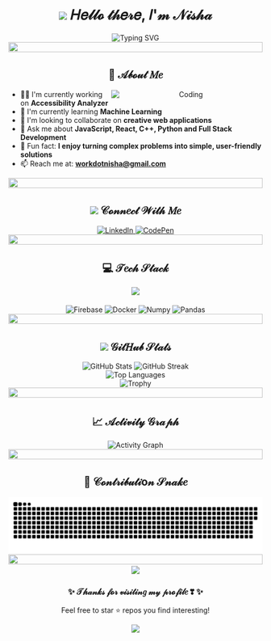 # <div align="center"><img src="https://media.giphy.com/media/hvRJCLFzcasrR4ia7z/giphy.gif" width="30"> 𝐻𝑒𝓁𝓁𝓸 𝓉𝒽𝑒𝓇𝑒, 𝐼'𝓂 𝒩𝒾𝓈𝒽𝒶 </div>

<div align="center">
  <img src="https://readme-typing-svg.herokuapp.com?font=Dancing+Script&weight=600&size=30&pause=1000&color=008080&center=true&vCenter=true&random=false&width=435&lines=Full-Stack+Developer;AI+Enthusiast;Creative+Coder;Lifelong+Learner;2%2B+years+of+coding+learning+experience" alt="Typing SVG" />
<!--   <img src="https://readme-typing-svg.herokuapp.com?font=Comfortaa&weight=600&size=28&pause=1000&color=008080&center=true&vCenter=true&random=false&width=435&lines=Full-Stack+Developer;AI+Enthusiast;Creative+Coder;Lifelong+Learner" alt="Typing SVG" /> -->
  <br>
  
 <img src="https://i.imgur.com/dBaSKWF.gif" height="20" width="100%">
</div>

## <div align="center">🦋 𝒜𝒷𝓸𝓊𝓉 𝑀𝑒</div>

<div align="center">
<!--   <img align="right" alt="Coding" width="300" src="https://cdn.dribbble.com/users/2704414/screenshots/7466903/media/b08ab576316bd4582fef189f471cd9e5.gif"> -->
  <img align="right" alt="Coding" width="300" src="https://media.giphy.com/media/L1R1tvI9svkIWwpVYr/giphy.gif">
</div>

- 👩‍💻 I'm currently working on **Accessibility Analyzer**
- 🌱 I'm currently learning **Machine Learning**
- 👯 I'm looking to collaborate on **creative web applications**
- 💬 Ask me about **JavaScript, React, C++, Python and Full Stack Development**
- 🌟 Fun fact: **I enjoy turning complex problems into simple, user-friendly solutions**
- 📫 Reach me at: **workdotnisha@gmail.com**

<div align="center">
  <img src="https://i.imgur.com/dBaSKWF.gif" height="20" width="100%">
</div>

## <div align="center"><img src="https://media.giphy.com/media/LnQjpWaON8nhr21vNW/giphy.gif" width="25">  𝒞𝓸𝓃𝓃𝑒𝒸𝓉 𝒲𝒾𝓉𝒽 𝑀𝑒</div>

<div align="center">
  <a href="https://www.linkedin.com/in/nisha-kumari-38343a313/" target="_blank">
    <img src="https://img.shields.io/badge/LinkedIn-008080?style=for-the-badge&logo=linkedin&logoColor=white" alt="LinkedIn"/>
  </a>
  <a href="https://codepen.io/Byte-Crafter" target="_blank">
    <img src="https://img.shields.io/badge/CodePen-008080?style=for-the-badge&logo=codepen&logoColor=white" alt="CodePen"/>
  </a>
</div>

<div align="center">
  <img src="https://i.imgur.com/dBaSKWF.gif" height="20" width="100%">
</div>

## <div align="center">💻 𝒯𝑒𝒸𝒽 𝒮𝓉𝒶𝒸𝓀</div>

<div align="center">
  <img src="https://skillicons.dev/icons?i=js,html,css,react,nodejs,express,c,cpp,python,django,flask,mysql,mongodb,bootstrap,tailwind,git,figma,vscode" />
  <br><br>
  <!-- <img src="https://img.shields.io/badge/TypeScript-008080?style=for-the-badge&logo=typescript&logoColor=white" alt="TypeScript" />
  <img src="https://img.shields.io/badge/Redux-008080?style=for-the-badge&logo=redux&logoColor=white" alt="Redux" />
  <img src="https://img.shields.io/badge/Next.js-008080?style=for-the-badge&logo=next.js&logoColor=white" alt="Next.js" /> -->
  <img src="https://img.shields.io/badge/Firebase-008080?style=for-the-badge&logo=firebase&logoColor=white" alt="Firebase" />
  <img src="https://img.shields.io/badge/Docker-008080?style=for-the-badge&logo=docker&logoColor=white" alt="Docker" />
  <img src="https://img.shields.io/badge/-NumPy-008080?style=for-the-badge&logo=numpy&logoColor=white" alt="Numpy" />
  <img src="https://img.shields.io/badge/-Pandas-008080?style=for-the-badge&logo=pandas&logoColor=white" alt="Pandas" />
  

</div>

<div align="center">
  <img src="https://i.imgur.com/dBaSKWF.gif" height="20" width="100%">
</div>

## <div align="center"><img src="https://media.giphy.com/media/iY8CRBdQXODJSCERIr/giphy.gif" width="25">  𝒢𝒾𝓉𝐻𝓊𝒷 𝒮𝓉𝒶𝓉𝓈</div>

<div align="center">
  <img src="https://github-readme-stats.vercel.app/api?username=technoish&show_icons=true&theme=tokyonight&title_color=008080&icon_color=008080&hide_border=true&count_private=true" width="49%" alt="GitHub Stats"/>
  <img src="https://github-readme-streak-stats.herokuapp.com/?user=technoish&theme=tokyonight&ring=008080&fire=008080&currStreakLabel=008080&hide_border=true" width="49%" alt="GitHub Streak"/>
</div>

<div align="center">
  <img src="https://github-readme-stats.vercel.app/api/top-langs/?username=technoish&theme=tokyonight&title_color=008080&hide_border=true&layout=compact" width="50%" alt="Top Languages"/>
</div>

<div align="center">
  <img src="https://github-profile-trophy.vercel.app/?username=technoish&theme=nord&no-frame=true&row=1&column=7&title_color=008080" width="100%" alt="Trophy"/>
</div>

<div align="center">
  <img src="https://i.imgur.com/dBaSKWF.gif" height="20" width="100%">
</div>

## <div align="center">📈 𝒜𝒸𝓉𝒾𝓋𝒾𝓉𝓎 𝒢𝓇𝒶𝓅𝒽</div>

<div align="center">
  <img alt="Activity Graph" src="https://github-readme-activity-graph.vercel.app/graph?username=technoish&theme=react-dark&color=008080&line=008080&point=008080&hide_border=true" />
</div>

<div align="center">
  <img src="https://i.imgur.com/dBaSKWF.gif" height="20" width="100%">
</div>

## <div align="center">🐚 𝒞𝓸𝓃𝓉𝓇𝒾𝒷𝓊𝓉𝒾o𝓃 𝒮𝓃𝒶𝓀𝑒 </div>

<div align="center">
 <img src="https://raw.githubusercontent.com/technoish/technoish/output/snake.svg" alt="Snake animation" />
</div>

<div align="center">
  <img src="https://i.imgur.com/dBaSKWF.gif" height="20" width="100%">
</div>

<div align="center">
 <img src="https://profile-counter.glitch.me/technoish/count.svg" />
  <!-- <img src="https://komarev.com/ghpvc/?username=workdotnisha&style=flat-square&color=008080" alt="Profile views"/> -->
</div>

<div align="center">
  <h3>✨ 𝒯𝒽𝒶𝓃𝓀𝓈 𝒻𝓸𝓇 𝓋𝒾𝓈𝒾𝓉𝒾𝓃𝑔 𝓂𝓎 𝓅𝓇𝓸𝒻𝒾𝓁𝑒 ❣  ✨</h3>
  <p>Feel free to star ⭐ repos you find interesting!</p>
  <img src="https://raw.githubusercontent.com/BrunnerLivio/brunnerlivio/master/images/marquee.svg" />
</div>
